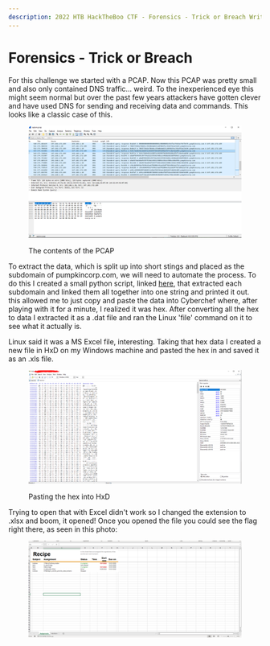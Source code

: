 ```yaml
---
description: 2022 HTB HackTheBoo CTF - Forensics - Trick or Breach Writeup
---
```


# Forensics - Trick or Breach

For this challenge we started with a PCAP. Now this PCAP was pretty small and also only contained DNS traffic... weird. To the inexperienced eye this might seem normal but over the past few years attackers have gotten clever and have used DNS for sending and receiving data and commands. This looks like a classic case of this.

<figure><img src="../../.gitbook/assets/HTBctfTrickOrBreach1.PNG" alt=""><figcaption><p>The contents of the PCAP</p></figcaption></figure>

To extract the data, which is split up into short stings and placed as the subdomain of pumpkincorp.com, we will need to automate the process. To do this I created a small python script, linked [here](https://github.com/gsmith257-cyber/RandomTools/blob/main/dnsExfilPcapParser.py), that extracted each subdomain and linked them all together into one string and printed it out. this allowed me to just copy and paste the data into Cyberchef where, after playing with it for a minute, I realized it was hex. After converting all the hex to data I extracted it as a .dat file and ran the Linux 'file' command on it to see what it actually is.

Linux said it was a MS Excel file, interesting. Taking that hex data I created a new file in HxD on my Windows machine and pasted the hex in and saved it as an .xls file.&#x20;

<figure><img src="../../.gitbook/assets/HTBctfTrickOrBreach2.PNG" alt=""><figcaption><p>Pasting the hex into HxD</p></figcaption></figure>

Trying to open that with Excel didn't work so I changed the extension to .xlsx and boom, it opened! Once you opened the file you could see the flag right there, as seen in this photo:

<figure><img src="../../.gitbook/assets/HTBctfTrickOrBreach3.PNG" alt=""><figcaption></figcaption></figure>
